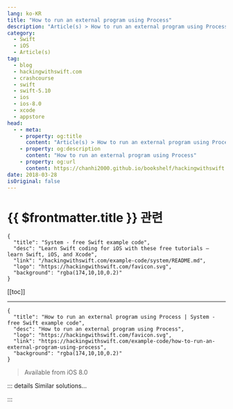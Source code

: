 ```yaml
---
lang: ko-KR
title: "How to run an external program using Process"
description: "Article(s) > How to run an external program using Process"
category:
  - Swift
  - iOS
  - Article(s)
tag: 
  - blog
  - hackingwithswift.com
  - crashcourse
  - swift
  - swift-5.10
  - ios
  - ios-8.0
  - xcode
  - appstore
head:
  - - meta:
    - property: og:title
      content: "Article(s) > How to run an external program using Process"
    - property: og:description
      content: "How to run an external program using Process"
    - property: og:url
      content: https://chanhi2000.github.io/bookshelf/hackingwithswift.com/example-code/how-to-run-an-external-program-using-process.html
date: 2018-03-28
isOriginal: false
---
```


# {{ $frontmatter.title }} 관련

```component VPCard
{
  "title": "System - free Swift example code",
  "desc": "Learn Swift coding for iOS with these free tutorials – learn Swift, iOS, and Xcode",
  "link": "/hackingwithswift.com/example-code/system/README.md",
  "logo": "https://hackingwithswift.com/favicon.svg",
  "background": "rgba(174,10,10,0.2)"
}
```

[[toc]]

---

```component VPCard
{
  "title": "How to run an external program using Process | System - free Swift example code",
  "desc": "How to run an external program using Process",
  "logo": "https://hackingwithswift.com/favicon.svg",
  "link": "https://hackingwithswift.com/example-code/how-to-run-an-external-program-using-process",
  "background": "rgba(174,10,10,0.2)"
}
```

> Available from iOS 8.0

<!-- TODO: 작성 -->

<!-- 
If you’re building an app for macOS or any other platform where you can run external programs, you can draw on Foundation’s `Process` class to do almost all the work for you.

First, create an instance of `Process`:

```swift
let task = Process()
```

Next, tell it which command to run. I’ll make it run the Swift compiler:

```swift
task.executableURL = URL(fileURLWithPath: "/usr/bin/swift")
```

Finally, pass in an array of arguments you want to give to the program. For example, if you have some Swift code you wanted to run you could pass the filename to that code:

```swift
let filename = "input.swift"
task.arguments = [filename]
```

When you’re ready, use the `run()` method to run the full command, being prepared to catch any errors that are thrown:

```swift
try task.run()
```

If you want to read the output or error from your program, you need to create an instance of `Pipe` and attach it either to `standardOutput` or `standardError` depending on your needs:

```swift
let outputPipe = Pipe()
let errorPipe = Pipe()

task.standardOutput = outputPipe
task.standardError = errorPipe
```

Make sure you do that *before* you call `run()`. 

To read the output or error data once your program completes, you need to get a file handle from the pipe then read it out as an instance of `Data`, like this:

```swift
let outputData = outputPipe.fileHandleForReading.readDataToEndOfFile()
let errorData = errorPipe.fileHandleForReading.readDataToEndOfFile()
```

Finally, convert that data into strings if you need to, like this:

```swift
let output = String(decoding: outputData, as: UTF8.self)        
let error = String(decoding: errorData, as: UTF8.self)
```

And that’s it – you’ve run a program with custom arguments, and read its output back.

-->

::: details Similar solutions…

<!--
/quick-start/swiftui/how-to-use-observedobject-to-manage-state-from-external-objects">How to use @ObservedObject to manage state from external objects 
/quick-start/swiftui/how-to-use-stateobject-to-create-and-monitor-external-objects">How to use @StateObject to create and monitor external objects 
/example-code/language/how-to-force-your-program-to-crash-with-assert">How to force your program to crash with assert() 
/example-code/language/how-to-check-your-program-state-using-precondition">How to check your program state using precondition() 
/quick-start/concurrency/how-to-use-mainactor-to-run-code-on-the-main-queue">How to use @MainActor to run code on the main queue</a>
-->

:::

